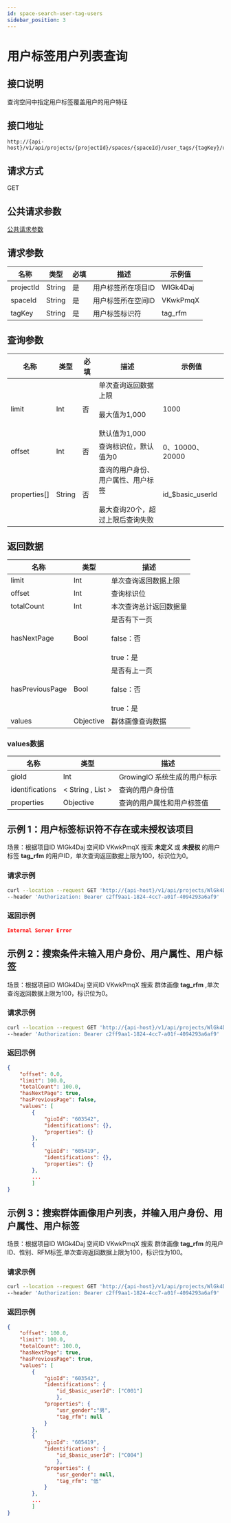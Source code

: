 ```yaml
---
id: space-search-user-tag-users
sidebar_position: 3
---
```


# 用户标签用户列表查询

## 接口说明

查询空间中指定用户标签覆盖用户的用户特征

## 接口地址

```
http://{api-host}/v1/api/projects/{projectId}/spaces/{spaceId}/user_tags/{tagKey}/users
```

## 请求方式

GET

## 公共请求参数

[公共请求参数](../../open-api#公共请求参数)

## 请求参数

| 名称      | 类型   | 必填 | 描述                 | 示例值        |
| --------- | ------ | ---- | -------------------- | ------------- |
| projectId  | String | 是   | 用户标签所在项目ID | WlGk4Daj |
| spaceId  | String | 是   | 用户标签所在空间ID | VKwkPmqX 
| tagKey | String | 是   | 用户标签标识符 | tag_rfm |

## 查询参数

| 名称      | 类型   | 必填 | 描述                 | 示例值        |
| --------- | ------ | ---- | -------------------- | ------------- |
| limit  | Int | 否   | 单次查询返回数据上限<br></br>最大值为1,000<br></br>默认值为1,000 | 1000 |
| offset | Int | 否   | 查询标识位，默认值为0 | 0、10000、20000 |
| properties[] | String | 否 | 查询的用户身份、用户属性、用户标签<br></br>最大查询20个，超过上限后查询失败 | id_$basic_userId |

## 返回数据

| 名称            | 类型      | 描述                             |
| --------------- | --------- | -------------------------------- |
| limit | Int | 单次查询返回数据上限  |
| offset | Int | 查询标识位  |
| totalCount | Int | 本次查询总计返回数据量 |
| hasNextPage | Bool | 是否有下一页<br></br>false：否<br></br>true：是 |
| hasPreviousPage | Bool | 是否有上一页<br></br>false：否<br></br>true：是 |
| values | Objective | 群体画像查询数据 |

### values数据

| 名称            | 类型      | 描述                             |
| --------------- | --------- | -------------------------------- |
| gioId | Int | GrowingIO 系统生成的用户标示 |
| identifications | < String , List > | 查询的用户身份值 |
| properties | Objective | 查询的用户属性和用户标签值 |

## 示例 1：用户标签标识符不存在或未授权该项目

场景：根据项目ID WlGk4Daj 空间ID VKwkPmqX 搜索 **未定义** 或 **未授权** 的用户标签 **tag_rfm** 的用户ID，单次查询返回数据上限为100，标识位为0。

### 请求示例

```bash
curl --location --request GET 'http://{api-host}/v1/api/projects/WlGk4Daj/spaces/VKwkPmqX/user_tags/tag_rfm/users?limit=100&offset=0&properties[]=ids_$basic_userId'
--header 'Authorization: Bearer c2ff9aa1-1824-4cc7-a01f-4094293a6af9'
```

### 返回示例

```json
Internal Server Error
```

## 示例 2：搜索条件未输入用户身份、用户属性、用户标签

场景：根据项目ID WlGk4Daj 空间ID VKwkPmqX 搜索 群体画像 **tag_rfm** ,单次查询返回数据上限为100，标识位为0。

### 请求示例

```bash
curl --location --request GET 'http://{api-host}/v1/api/projects/WlGk4Daj/spaces/VKwkPmqX/user_tags/tag_rfm/users?limit=100&offset=0'
--header 'Authorization: Bearer c2ff9aa1-1824-4cc7-a01f-4094293a6af9'
```

### 返回示例

```json
{
    "offset": 0.0,
    "limit": 100.0,
    "totalCount": 100.0,
    "hasNextPage": true,
    "hasPreviousPage": false,
    "values": [
        {
            "gioId": "603542",
            "identifications": {},
            "properties": {}
        },
        {
            "gioId": "605419",
            "identifications": {},
            "properties": {}
        },
        ... 
        ]
}
```

## 示例 3：搜索群体画像用户列表，并输入用户身份、用户属性、用户标签

场景：根据项目ID WlGk4Daj 空间ID VKwkPmqX 搜索 群体画像 **tag_rfm** 的用户ID、性别、RFM标签,单次查询返回数据上限为100，标识位为100。

### 请求示例

```bash
curl --location --request GET 'http://{api-host}/v1/api/projects/WlGk4Daj/spaces/VKwkPmqX/user_tags/tag_rfm/users?limit=100&offset=100&properties[]=ids_$basic_userId&properties[]=usr_gender&properties[]=tag_rfm'
--header 'Authorization: Bearer c2ff9aa1-1824-4cc7-a01f-4094293a6af9'
```

### 返回示例

```json
{
    "offset": 100.0,
    "limit": 100.0,
    "totalCount": 100.0,
    "hasNextPage": true,
    "hasPreviousPage": true,
    "values": [
        {
            "gioId": "603542",
            "identifications": {
                "id_$basic_userId": ["C001"]
                },
            "properties": {
                "usr_gender":"男",
                "tag_rfm": null
            }
        },
        {
            "gioId": "605419",
            "identifications": {
                "id_$basic_userId": ["C004"]
                },
            "properties": {
                "usr_gender": null,
                "tag_rfm": "低"
            }
        },
        ... 
        ]
}
```